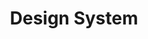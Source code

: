 ---
layout: redirect.njk
tags: level1
parent: en
key: designsystem_en
title: Design System
alternativetitle: The SBB Design System.
redirect: /en/design-system/getting-started/designing/
order: 4
---